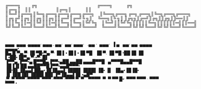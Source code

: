 <span style='font-family: "Lucida Console";line-height: 14px;font-size: 14px;display: inline-block;'>╔═══╗&nbsp;&nbsp;&nbsp;&nbsp;&nbsp;&nbsp;&nbsp;&nbsp;&nbsp;&nbsp;╔╗&nbsp;&nbsp;&nbsp;&nbsp;&nbsp;&nbsp;&nbsp;&nbsp;&nbsp;&nbsp;&nbsp;&nbsp;&nbsp;&nbsp;&nbsp;&nbsp;&nbsp;&nbsp;&nbsp;&nbsp;&nbsp;&nbsp;&nbsp;&nbsp;&nbsp;&nbsp;&nbsp;&nbsp;&nbsp;&nbsp;&nbsp;&nbsp;&nbsp;&nbsp;&nbsp;&nbsp;&nbsp;&nbsp;&nbsp;&nbsp;&nbsp;&nbsp;&nbsp;&nbsp;&nbsp;&nbsp;&nbsp;&nbsp;&nbsp;&nbsp;&nbsp;&nbsp;&nbsp;&nbsp;&nbsp;╔═══╗&nbsp;&nbsp;&nbsp;&nbsp;&nbsp;&nbsp;&nbsp;&nbsp;&nbsp;&nbsp;&nbsp;&nbsp;&nbsp;╔╗&nbsp;&nbsp;&nbsp;&nbsp;&nbsp;&nbsp;&nbsp;&nbsp;&nbsp;&nbsp;&nbsp;<br>║╔═╗║&nbsp;&nbsp;&nbsp;&nbsp;║║&nbsp;&nbsp;&nbsp;&nbsp;&nbsp;&nbsp;&nbsp;&nbsp;&nbsp;&nbsp;&nbsp;&nbsp;&nbsp;&nbsp;&nbsp;&nbsp;&nbsp;&nbsp;&nbsp;&nbsp;&nbsp;&nbsp;&nbsp;║╔═╗║&nbsp;&nbsp;&nbsp;&nbsp;&nbsp;&nbsp;&nbsp;&nbsp;&nbsp;&nbsp;&nbsp;&nbsp;&nbsp;║║&nbsp;&nbsp;&nbsp;&nbsp;&nbsp;&nbsp;&nbsp;&nbsp;&nbsp;&nbsp;&nbsp;<br>║╚═╝║╔══╗║╚═╗╔══╗╔══╗╔══╗╔══╗&nbsp;&nbsp;&nbsp;&nbsp;&nbsp;║╚══╗╔══╗&nbsp;╔═╗&nbsp;╔══╗║╚═╗╔══╗╔═══╗<br>║╔╗╔╝║╔╗║║╔╗║║╔╗║║╔═╝║╔═╝╚&nbsp;╗║&nbsp;&nbsp;&nbsp;&nbsp;&nbsp;╚══╗║╚&nbsp;╗║&nbsp;║╔╗╗║╔═╝║╔╗║║╔╗║╠══║║<br>║║║╚╗║║═╣║╚╝║║║═╣║╚═╗║╚═╗║╚╝╚╗&nbsp;&nbsp;&nbsp;&nbsp;║╚═╝║║╚╝╚╗║║║║║╚═╗║║║║║║═╣║║══╣<br>╚╝╚═╝╚══╝╚══╝╚══╝╚══╝╚══╝╚═══╝&nbsp;&nbsp;&nbsp;&nbsp;╚═══╝╚═══╝╚╝╚╝╚══╝╚╝╚╝╚══╝╚═══╝<br>&nbsp;&nbsp;&nbsp;&nbsp;&nbsp;&nbsp;&nbsp;&nbsp;&nbsp;&nbsp;&nbsp;&nbsp;&nbsp;&nbsp;&nbsp;&nbsp;&nbsp;&nbsp;&nbsp;&nbsp;&nbsp;&nbsp;&nbsp;&nbsp;&nbsp;&nbsp;&nbsp;&nbsp;&nbsp;&nbsp;&nbsp;&nbsp;&nbsp;&nbsp;&nbsp;&nbsp;&nbsp;&nbsp;&nbsp;&nbsp;&nbsp;&nbsp;&nbsp;&nbsp;&nbsp;&nbsp;&nbsp;&nbsp;&nbsp;&nbsp;&nbsp;&nbsp;&nbsp;&nbsp;&nbsp;&nbsp;&nbsp;&nbsp;&nbsp;&nbsp;&nbsp;&nbsp;&nbsp;&nbsp;&nbsp;<br>&nbsp;&nbsp;&nbsp;&nbsp;&nbsp;&nbsp;&nbsp;&nbsp;&nbsp;&nbsp;&nbsp;&nbsp;&nbsp;&nbsp;&nbsp;&nbsp;&nbsp;&nbsp;&nbsp;&nbsp;&nbsp;&nbsp;&nbsp;&nbsp;&nbsp;&nbsp;&nbsp;&nbsp;&nbsp;&nbsp;&nbsp;&nbsp;&nbsp;&nbsp;&nbsp;&nbsp;&nbsp;&nbsp;&nbsp;&nbsp;&nbsp;&nbsp;&nbsp;&nbsp;&nbsp;&nbsp;&nbsp;&nbsp;&nbsp;&nbsp;&nbsp;&nbsp;&nbsp;&nbsp;&nbsp;&nbsp;&nbsp;&nbsp;&nbsp;&nbsp;&nbsp;&nbsp;&nbsp;&nbsp;&nbsp;<br></span>
                                                                 
                                                                 





<p><span style="font-family: 'Lucida Console'; line-height: 14px; font-size: 14px; display: inline-block;">▄▄▄&nbsp;&nbsp;▄▄▄ .▄▄▄▄&middot; ▄▄▄ . ▄▄&middot;&nbsp;&nbsp;▄▄&middot; ▄▄▄&middot;&nbsp;&nbsp;&nbsp;.▄▄ &middot;&nbsp;&nbsp;▄▄▄&middot;&nbsp;&nbsp;▐ ▄&nbsp; &nbsp;▄▄&middot; ▄▄ .▄▄▄▄&nbsp; ▄▄▄▄&bull;<br />█▄ █&middot;▀▄.▀&middot;▐█ ▀█▪▀▄.▀&middot;▐█ ▌▪▐█ ▌▪▐█ ▀█&nbsp;&nbsp;&nbsp;▐█ ▀. ▐█ ▀█ &bull;██▐█ ▐█ ▌▪██▪▐█▀▄.▀&middot;▪▀&middot;.█▌<br />▐▀▀▄ ▐▀▀▪▄ █▀▀█▄▐▀▀▪▄██ ▄▄██ ▄▄▄█▀▀█&nbsp;&nbsp;&nbsp;▄▀▀▀█▄▄█▀▀█ ▐█▐▐▌██ ▄▄██▀▀█▐▀▀▪▄▄█▀▀▀&bull;<br />▐█&bull;█▌▐█▄▄▌██▄▪▐█▐█▄▄▌▐███▌▐███▌▐█▪ ▐▌&nbsp;&nbsp;▐█▄▪▐█▐█▪ ▐▌▐██▐█▌▐███▌██▌▐▀▐█▄▄▌█▌▪▄█▀<br />.▀&nbsp;&nbsp;▀ ▀▀▀ &middot;▀▀▀▀&nbsp;&nbsp;▀▀▀ &middot;▀▀▀ &middot;▀▀▀ ▀&nbsp; ▀&nbsp;&nbsp;&nbsp;&nbsp;▀▀▀▀&nbsp;&nbsp;▀&nbsp; ▀ ▀▀ █▪&middot; ▀▀▀ ▀▀▀ &middot; ▀▀▀ ▀▀▀ &bull;<br /></span></p>

<!--
**Beccachez/Beccachez** is a ✨ _special_ ✨ repository because its `README.md` (this file) appears on your GitHub profile.

Here are some ideas to get you started:

- 🔭 I’m currently working on ...
- 🌱 I’m currently learning ...
- 👯 I’m looking to collaborate on ...
- 🤔 I’m looking for help with ...
- 💬 Ask me about ...
- 📫 How to reach me: ...
- 😄 Pronouns: ...
- ⚡ Fun fact: ...
-->
